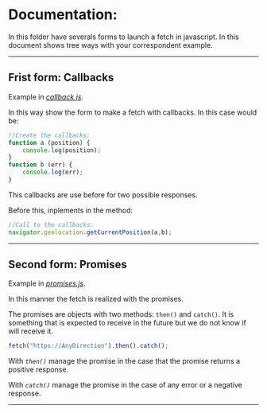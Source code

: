 # **Documentation:**

In this folder have severals forms to launch a fetch in javascript. In this document shows tree ways with your correspondent example.

---

## Frist form: **Callbacks**

Example in [*callback.js*](callbacks.js).

In this way show the form to make a fetch with callbacks. In this case would be:

```javascript
//Create the callbacks:
function a (position) {
    console.log(position);
}
function b (err) {
    console.log(err);
}
```
This callbacks are use before for two possible responses. 

Before this, inplements in the method: 
```javascript
//Call to the callbacks:
navigator.geolocation.getCurrentPosition(a,b);
```
---

## Second form: **Promises**

Example in [*promises.js*](promises.js).

In this manner the fetch is realized with the promises.

The promises are objects with two methods: ```then()``` and ```catch()```. It is something that is expected to receive in the future but we do not know if will receive it.

```javascript
fetch("https://AnyDirection").then().catch();

```
With *```then()```* manage the promise in the case that the promise returns a positive response.

With *```catch()```* manage the promise in the case of any error or a negative response.

---